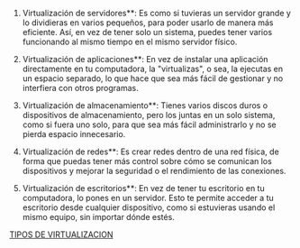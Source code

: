 

1. Virtualización de servidores**: Es como si tuvieras un servidor grande y lo dividieras en varios pequeños, para poder usarlo de manera más eficiente. Así, en vez de tener solo un sistema, puedes tener varios funcionando al mismo tiempo en el mismo servidor físico.

2. Virtualización de aplicaciones**: En vez de instalar una aplicación directamente en tu computadora, la "virtualizas", o sea, la ejecutas en un espacio separado, lo que hace que sea más fácil de gestionar y no interfiera con otros programas.

3. Virtualización de almacenamiento**: Tienes varios discos duros o dispositivos de almacenamiento, pero los juntas en un solo sistema, como si fuera uno solo, para que sea más fácil administrarlo y no se pierda espacio innecesario.

4. Virtualización de redes**: Es crear redes dentro de una red física, de forma que puedas tener más control sobre cómo se comunican los dispositivos y mejorar la seguridad o el rendimiento de las conexiones.

5. Virtualización de escritorios**: En vez de tener tu escritorio en tu computadora, lo pones en un servidor. Esto te permite acceder a tu escritorio desde cualquier dispositivo, como si estuvieras usando el mismo equipo, sin importar dónde estés.

[TIPOS DE VIRTUALIZACION](https://www.hoswedaje.com/wp-content/uploads/cuales-son-los-tipos-de-virtualizacion.jpg)
